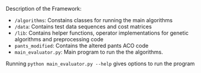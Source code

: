Description of the Framework:

- `/algorithms`: Constains classes for running the main algorithms
- `/data`: Contains test data sequences and cost matrices
- `/lib`: Contains helper functions, operator implementations for genetic algorithms and preprocessing code
- `pants_modified`: Contains the altered pants ACO code
- `main_evaluator.py`: Main program to run the the algorithms. 

Running `python main_evaluator.py --help` gives options to run the program